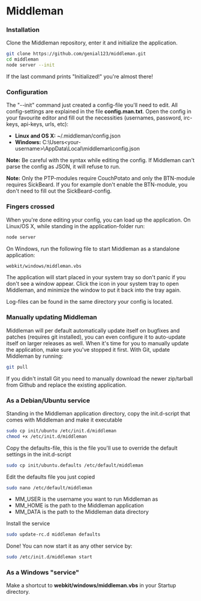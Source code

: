 Middleman
=========

### Installation

Clone the Middleman repository, enter it and initialize the application.

```bash
git clone https://github.com/genial123/middleman.git
cd middleman
node server --init
```

If the last command prints "Initialized!" you're almost there!


### Configuration

The "--init" command just created a config-file you'll need to edit. All config-settings are explained in the file __config.man.txt__. Open the config in your favourite editor and fill out the necessities (usernames, password, irc-keys, api-keys, urls, etc):

* __Linux and OS X:__ ~/.middleman/config.json
* __Windows:__ C:\Users\<your-username>\AppData\Local\middleman\config.json

__Note:__ Be careful with the syntax while editing the config. If Middleman can't parse the config as JSON, it will refuse to run.

__Note:__ Only the PTP-modules require CouchPotato and only the BTN-module requires SickBeard. If you for example don't enable the BTN-module, you don't need to fill out the SickBeard-config.


### Fingers crossed

When you're done editing your config, you can load up the application. On Linux/OS X, while standing in the application-folder run:

```bash
node server
```

On Windows, run the following file to start Middleman as a standalone application:

```bash
webkit/windows/middleman.vbs
```

The application will start placed in your system tray so don't panic if you don't see a window appear. Click the icon in your system tray to open Middleman, and minimize the window to put it back into the tray again.

Log-files can be found in the same directory your config is located.


### Manually updating Middleman

Middleman will per default automatically update itself on bugfixes and patches (requires git installed), you can even configure it to auto-update itself on larger releases as well. When it's time for you to manually update the application, make sure you've stopped it first. With Git, update Middleman by running:

```bash
git pull
```

If you didn't install Git you need to manually download the newer zip/tarball from Github and replace the existing application.


### As a Debian/Ubuntu service

Standing in the Middleman application directory, copy the init.d-script that comes with Middleman and make it executable
```bash
sudo cp init/ubuntu /etc/init.d/middleman
chmod +x /etc/init.d/middleman
```

Copy the defaults-file, this is the file you'll use to override the default settings in the init.d-script
```bash
sudo cp init/ubuntu.defaults /etc/default/middleman
```

Edit the defaults file you just copied
```bash
sudo nano /etc/default/middleman
```
* MM_USER is the username you want to run Middleman as
* MM_HOME is the path to the Middleman application
* MM_DATA is the path to the Middleman data directory

Install the service
```bash
sudo update-rc.d middleman defaults
```

Done! You can now start it as any other service by:
```bash
sudo /etc/init.d/middleman start
```


### As a Windows "service"

Make a shortcut to __webkit/windows/middleman.vbs__ in your Startup directory.
